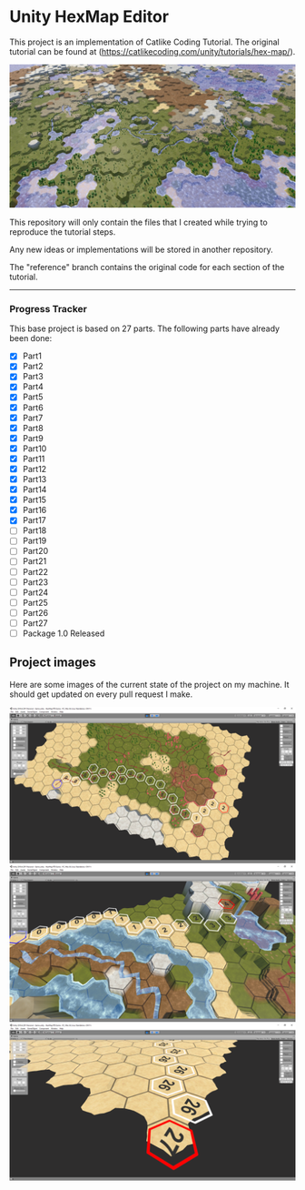 # Unity HexMap Editor

This project is an implementation of Catlike Coding Tutorial.
The original tutorial can be found at (https://catlikecoding.com/unity/tutorials/hex-map/).

![HEXMAP](./HexMap%20RTS%20Game/logo.jpg)

This repository will only contain the files that I created while trying to reproduce the tutorial steps. 

Any new ideas or implementations will be stored in another repository.

The "reference" branch contains the original code for each section of the tutorial.

---

### Progress Tracker
This base project is based on 27 parts. The following parts have already been done:
- [x] Part1
- [x] Part2
- [x] Part3
- [x] Part4
- [x] Part5
- [x] Part6
- [x] Part7
- [x] Part8
- [x] Part9
- [x] Part10
- [x] Part11
- [x] Part12
- [x] Part13
- [x] Part14
- [x] Part15
- [x] Part16
- [x] Part17
- [ ] Part18
- [ ] Part19
- [ ] Part20
- [ ] Part21
- [ ] Part22
- [ ] Part23
- [ ] Part24
- [ ] Part25
- [ ] Part26
- [ ] Part27
- [ ] Package 1.0 Released

## Project images
Here are some images of the current state of the project on my machine. It should get updated on every pull request I make.

![image1](./HexMap%20RTS%20Game/1.png)
![image2](./HexMap%20RTS%20Game/2.png)
![image3](./HexMap%20RTS%20Game/3.png)
